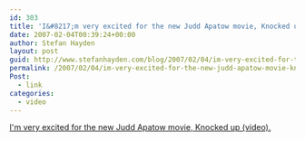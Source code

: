 ```yaml
---
id: 303
title: 'I&#8217;m very excited for the new Judd Apatow movie, Knocked up (video)'
date: 2007-02-04T00:39:24+00:00
author: Stefan Hayden
layout: post
guid: http://www.stefanhayden.com/blog/2007/02/04/im-very-excited-for-the-new-judd-apatow-movie-knocked-up-video/
permalink: /2007/02/04/im-very-excited-for-the-new-judd-apatow-movie-knocked-up-video/
Post:
  - link
categories:
  - video
---
```

<p><a href="http://www.youtube.com/watch?v=5PVOSmxiGWI">I'm very excited for the new Judd Apatow movie, Knocked up (video).</a>
</p>
